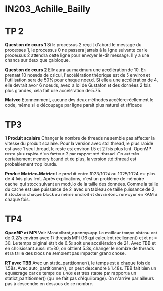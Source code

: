 # IN203_Achille_Bailly
# TP 2
**Question de cours 1**
  Si le processus 2 reçoit d'abord le message du processes 1, le processus 0 ne passera jamais à la ligne suivante car le processus 2 attendra cette ligne pour envoyer le-dit message.
	Il y a une chance sur deux que ça bloque.

**Question de cours 2**
	Elle aura au maximum une accélération de 10. En prenant 10 noeuds de calcul, l'accélération théorique est de 5 environ et l'utilisation sera de 50% pour chaque noeud. Si elle a une accélération de 4, elle devrait avoir 6 noeuds, avec la loi de Gustafon et des données 2 fois plus grandes, cela fait une accélération de 5.75.

**Matvec**
	Etonnemment, aucune des deux méthodes accélère réellement le code, même si le découpage par ligne parait plus naturel et éfficace

# TP3
**1 Produit scalaire**
Changer le nombre de threads ne semble pas affecter la vitesse du produit scalaire.
Pour la version avec std::thread, le plus rapide est avec 1 seul thread, le reste est environ 1.5 et 2 fois plus lent. 
OpenMP reste plus rapide d'un facteur 2 par rapport std::thread.
On est très certainement memory bound et de plus, la version std::thread est probablement trop lourde.

**Produit Matrice-Matrice**
Le produit entre 1023/1024 ou 1025/1024 est plus de 4 fois plus lent. Après explications, c'est un problème de mémoire cache, qui stock suivant un modulo de la taille des données. Comme la taille du cache est une puissance de 2, avec un tableau de taille puissance de 2, il stockera chaque block au même endroit et devra donc renvoyer en RAM à chaque fois.


# TP4
**OpenMP et MPI**
Voir Mandelbrot_openmp.cpp
Le meilleur temps obtenu est de 0.27s environ avec 17 threads MPI (16 qui calculent réellement) et et nt = 30. Le temps original était de 6.5s soit une accélération de 24.
Avec TBB et en choisissant aussi nt=30, on obtient 5.3s, changer le nombre de threads et la taille des blocs ne semblent pas impacter grand chose.

**RT avec TBB**
Avec un static_partitionner(), le temps est à chaque fois de 1.58s.
Avec auto_partitionner(), on peut descendre à 1.48s. 
TBB fait bien un équilibrage car ce temps de 1.48s est très stable par rapport à un statict_partitionner() (qui ne fait pas d'équilibrage). 
On n'arrive par ailleurs pas à descendre en dessous de ce nombre.

